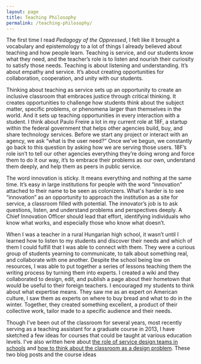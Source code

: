 ```yaml
---
layout: page
title: Teaching Philosophy
permalink: /teaching-philosophy/
---
```


The first time I read *Pedagogy of the Oppressed*, I felt like it brought a vocabulary and epistemology to a lot of things I already believed about teaching and how people learn. Teaching is service, and our students know what they need, and the teacher’s role is to listen and nourish their curiosity to satisfy those needs. Teaching is about listening and understanding. It’s about empathy and service. It’s about creating opportunities for collaboration, cooperation, and unity with our students.

Thinking about teaching as service sets up an opportunity to create an inclusive classroom that embraces justice through critical thinking. It creates opportunities to challenge how students think about the subject matter, specific problems, or phenomena larger than themselves in the world. And it sets up teaching opportunities in every interaction with a student.
I think about Paulo Freire a lot in my current role at 18F, a startup within the federal government that helps other agencies build, buy, and share technology services. Before we start any project or interact with an agency, we ask “what is the user need?” Once we’ve begun, we constantly go back to this question by asking how we are serving those users. 18F’s role isn’t to tell our other agencies everything they’re doing wrong and force them to do it our way, it’s to embrace their problems as our own, understand them deeply, and help them as peers in public service.

The word innovation is sticky. It means everything and nothing at the same time. It’s easy in large institutions for people with the word “innovation” attached to their name to be seen as colonizers. What's harder is to see “innovation” as an opportunity to approach the institution as a site for service, a classroom filled with potential. The innovator’s job is to ask questions, listen, and understand problems and perspectives deeply. A Chief Innovation Officer should lead that effort, identifying individuals who know what works, and especially those who know what doesn’t.

When I was a teacher in a rural Hungarian high school, it wasn’t until I learned how to listen to my students and discover their needs and which of them I could fulfill that I was able to connect with them. They were a curious group of students yearning to communicate, to talk about something real, and collaborate with one another. Despite the school being low on resources, I was able to put together a series of lessons teaching them the writing process by turning them into experts. I created a wiki and they collaborated to design, edit, and publish a page about their hometown that would be useful to their foreign teachers. I encouraged my students to think about what expertise means. They saw me as an expert on American culture, I saw them as experts on where to buy bread and what to do in the winter. Together, they created something excellent, a product of their collective work, tailor made to a specific audience and their needs.

Though I've been out of the classroom for several years, most recently serving as a teaching assistant for a graduate course in 2013, I have sketched a few ideas for courses that could be taught at various education levels. I've also written here about [the role of service design teams in schools]() and [how to think about the classroom as a design problem](). These two blog posts and the course ideas 
